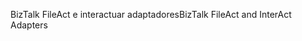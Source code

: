 <span data-ttu-id="88853-101">BizTalk FileAct e interactuar adaptadores</span><span class="sxs-lookup"><span data-stu-id="88853-101">BizTalk FileAct and InterAct Adapters</span></span>